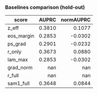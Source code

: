 ### Baselines comparison (hold-out)

| score | AUPRC | normAUPRC |
|---|---:|---:|
| z_eff | 0.3810 | 0.1077 |
| eos_margin | 0.2853 | -0.0302 |
| ps_grad | 0.2901 | -0.0232 |
| r_only | 0.3673 | 0.0880 |
| lam_max | 0.2853 | -0.0302 |
| grad_norm | nan | nan |
| r_full | nan | nan |
| sam1_full | 0.3648 | 0.0844 |